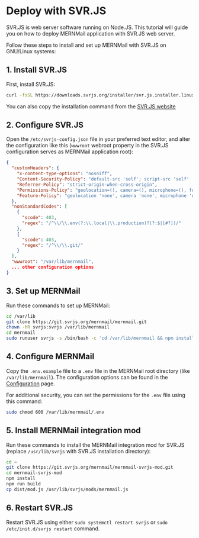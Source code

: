 # Deploy with SVR.JS

SVR.JS is web server software running on Node.JS. This tutorial will guide you on how to deploy MERNMail application with SVR.JS web server.

Follow these steps to install and set up MERNMail with SVR.JS on GNU/Linux systems:

## 1. Install SVR.JS

First, install SVR.JS:

```bash
curl -fsSL https://downloads.svrjs.org/installer/svr.js.installer.linux.20240509.sh > /tmp/installer.sh && sudo bash /tmp/installer.sh
```

You can also copy the installation command from the [SVR.JS website](https://svrjs.org)

## 2. Configure SVR.JS

Open the `/etc/svrjs-config.json` file in your preferred text editor, and alter the configuration like this (`wwwroot` webroot property in the SVR.JS configuration serves as MERNMail application root):

```json
{
  "customHeaders": {
    "x-content-type-options": "nosniff",
    "Content-Security-Policy": "default-src 'self'; script-src 'self' 'sha256-VA8O2hAdooB288EpSTrGLl7z3QikbWU9wwoebO/QaYk=' 'sha256-+5XkZFazzJo8n0iOP4ti/cLCMUudTf//Mzkb7xNPXIc=' 'sha256-MS6/3FCg4WjP9gwgaBGwLpRCY6fZBgwmhVCdrPrNf3E=' 'sha256-tQjf8gvb2ROOMapIxFvFAYBeUJ0v1HCbOcSmDNXGtDo='; style-src 'self' 'unsafe-inline'; frame-src 'self' data:",
    "Referrer-Policy": "strict-origin-when-cross-origin",
    "Permissions-Policy": "geolocation=(), camera=(), microphone=(), fullscreen=*",
    "Feature-Policy": "geolocation 'none', camera 'none', microphone 'none', fullscreen *"
  },
  "nonStandardCodes": [
    {
      "scode": 403,
      "regex": "/^\\/\\.env(?:\\.local|\\.production)?(?:$|[#?])/"
    },
    {
      "scode": 403,
      "regex": "/^\\/\\.git/"
    }
  ],
  "wwwroot": "/var/lib/mernmail",
  ... other configuration options
}
```

## 3. Set up MERNMail

Run these commands to set up MERNMail:

```bash
cd /var/lib
git clone https://git.svrjs.org/mernmail/mernmail.git
chown -hR svrjs:svrjs /var/lib/mernmail
cd mernmail
sudo runuser svrjs -s /bin/bash -c 'cd /var/lib/mernmail && npm install && npm run build'
```

## 4. Configure MERNMail

Copy the `.env.example` file to a `.env` file in the MERNMail root directory (like `/var/lib/mernmail`). The configuration options can be found in the [Configuration](/docs/configuration) page.

For additional security, you can set the permissions for the `.env` file using this command:
```bash
sudo chmod 600 /var/lib/mernmail/.env
```

## 5. Install MERNMail integration mod

Run these commands to install the MERNMail integration mod for SVR.JS (replace `/usr/lib/svrjs` with SVR.JS installation directory):

```bash
cd ~
git clone https://git.svrjs.org/mernmail/mernmail-svrjs-mod.git
cd mernmail-svrjs-mod
npm install
npm run build
cp dist/mod.js /usr/lib/svrjs/mods/mernmail.js
```

## 6. Restart SVR.JS

Restart SVR.JS using either `sudo systemctl restart svrjs` or `sudo /etc/init.d/svrjs restart` command.